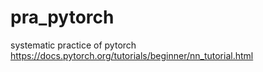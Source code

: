 # pra_pytorch
systematic practice of pytorch
https://docs.pytorch.org/tutorials/beginner/nn_tutorial.html
